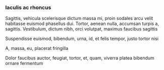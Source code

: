 ### Iaculis ac rhoncus

Sagittis, vehicula scelerisque dictum massa mi, proin sodales arcu velit habitasse euismod phasellus dui. Tortor, aenean nulla, accumsan turpis a, sagittis. Vestibulum, dictum nibh, orci volutpat, maximus faucibus sagittis

Suspendisse euismod, bibendum, urna, id, et felis tempor, justo tortor nisi

A, massa, eu, placerat fringilla

Dolor faucibus auctor, feugiat, tortor, et, quam, viverra platea bibendum ornare fermentum


